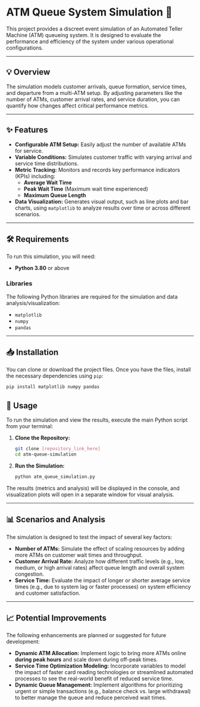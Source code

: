 
# ATM Queue System Simulation 🏧

This project provides a discreet event simulation of an Automated Teller Machine (ATM) queueing system. It is designed to evaluate the performance and efficiency of the system under various operational configurations.

---

## 💡 Overview

The simulation models customer arrivals, queue formation, service times, and departure from a multi-ATM setup. By adjusting parameters like the number of ATMs, customer arrival rates, and service duration, you can quantify how changes affect critical performance metrics.

---

## ✨ Features

* **Configurable ATM Setup:** Easily adjust the number of available ATMs for service.
* **Variable Conditions:** Simulates customer traffic with varying arrival and service time distributions.
* **Metric Tracking:** Monitors and records key performance indicators (KPIs) including:
    * **Average Wait Time**
    * **Peak Wait Time** (Maximum wait time experienced)
    * **Maximum Queue Length**
* **Data Visualization:** Generates visual output, such as line plots and bar charts, using `matplotlib` to analyze results over time or across different scenarios.

---

## 🛠️ Requirements

To run this simulation, you will need:

* **Python 3.80** or above

### Libraries

The following Python libraries are required for the simulation and data analysis/visualization:

* `matplotlib`
* `numpy`
* `pandas`

---

## 📥 Installation

You can clone or download the project files. Once you have the files, install the necessary dependencies using `pip`:

```bash
pip install matplotlib numpy pandas
````

## 🚀 Usage

To run the simulation and view the results, execute the main Python script from your terminal:

1.  **Clone the Repository:**
    ```bash
    git clone [repository_link_here]
    cd atm-queue-simulation
    ```
2.  **Run the Simulation:**
    ```bash
    python atm_queue_simulation.py
    ```

The results (metrics and analysis) will be displayed in the console, and visualization plots will open in a separate window for visual analysis.

---

## 📊 Scenarios and Analysis

The simulation is designed to test the impact of several key factors:

* **Number of ATMs:** Simulate the effect of scaling resources by adding more ATMs on customer wait times and throughput.
* **Customer Arrival Rate:** Analyze how different traffic levels (e.g., low, medium, or high arrival rates) affect queue length and overall system congestion.
* **Service Time:** Evaluate the impact of longer or shorter average service times (e.g., due to system lag or faster processes) on system efficiency and customer satisfaction.

---

## 📈 Potential Improvements 

The following enhancements are planned or suggested for future development:

* **Dynamic ATM Allocation:** Implement logic to bring more ATMs online **during peak hours** and scale down during off-peak times.
* **Service Time Optimization Modeling:** Incorporate variables to model the impact of faster card reading technologies or streamlined automated processes to see the real-world benefit of reduced service time.
* **Dynamic Queue Management:** Implement algorithms for prioritizing urgent or simple transactions (e.g., balance check vs. large withdrawal) to better manage the queue and reduce perceived wait times.




